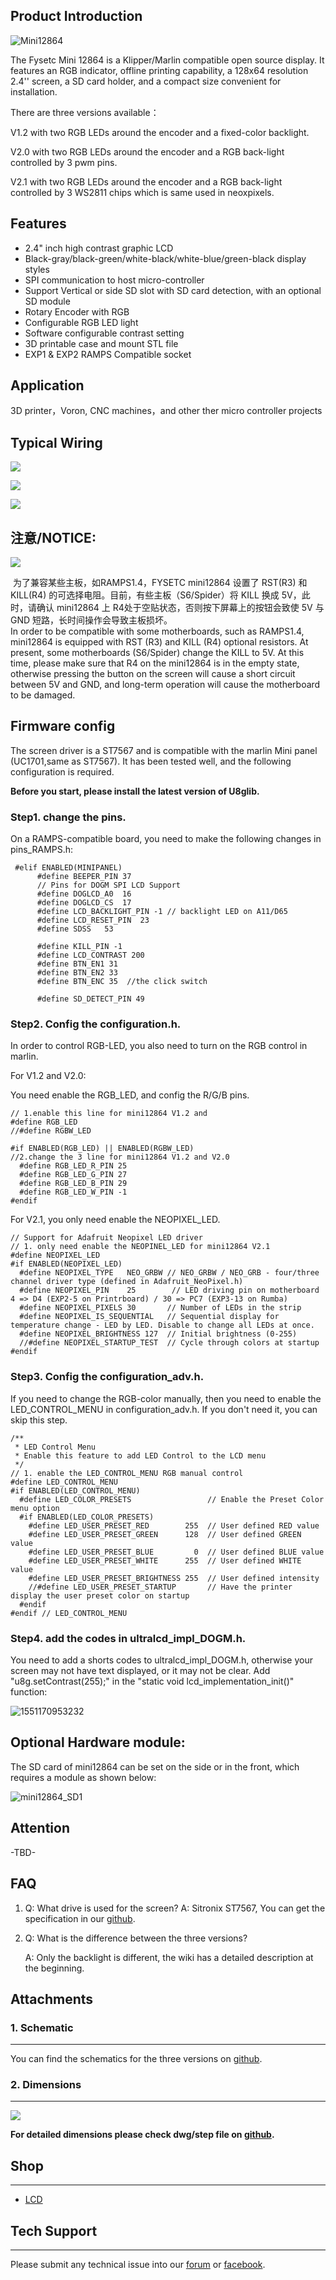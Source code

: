 ## Product Introduction


![Mini12864](images/Mini12864.png)

The Fysetc Mini 12864 is a Klipper/Marlin compatible open source display. It features an RGB indicator, offline printing capability, a 128x64 resolution 2.4'' screen, a SD card holder, and a compact size convenient for installation.

There are three versions available：

V1.2 with two RGB LEDs around the encoder and a fixed-color backlight.

V2.0 with two RGB LEDs around the encoder and a RGB back-light controlled by 3 pwm pins.

V2.1 with two RGB LEDs around the encoder and a RGB back-light controlled by 3 WS2811 chips which is same used in neoxpixels.

## Features

- 2.4" inch high contrast graphic LCD
- Black-gray/black-green/white-black/white-blue/green-black display styles
- SPI communication to host micro-controller
- Support Vertical or side SD slot with SD card detection, with an optional  SD module
- Rotary Encoder with RGB
- Configurable RGB LED light
- Software configurable contrast setting
- 3D printable case and mount STL file 
- EXP1 & EXP2  RAMPS Compatible socket



## Application

3D printer，Voron, CNC machines，and other ther micro controller projects



## Typical  Wiring
![](images/Mini12864-bottom.svg)

![](images/Mini12864-EXP1.svg)

![](images/Mini12864-EXP2.svg)

## 注意/NOTICE:

![](images/Spider_notice.png)

​    为了兼容某些主板，如RAMPS1.4，FYSETC mini12864 设置了 RST(R3) 和 KILL(R4) 的可选择电阻。目前，有些主板（S6/Spider）将 KILL 换成 5V，此时，请确认 mini12864 上 R4处于空贴状态，否则按下屏幕上的按钮会致使 5V 与 GND 短路，长时间操作会导致主板损坏。<br/>   In order to be compatible with some motherboards, such as RAMPS1.4, mini12864 is equipped with RST (R3) and KILL (R4) optional resistors. At present, some motherboards (S6/Spider) change the KILL to 5V. At this time, please make sure that R4 on the mini12864 is in the empty state, otherwise pressing the button on the screen will cause a short circuit between 5V and GND, and long-term operation will cause the motherboard to be damaged.

## Firmware config

The screen driver is a ST7567 and is compatible with the marlin Mini panel (UC1701,same as ST7567). It has been tested well, and the following configuration is required.

**Before you start, please install the latest version of U8glib.**

### Step1. change the pins.

On a RAMPS-compatible board, you need to make the following changes in pins_RAMPS.h:
```
 #elif ENABLED(MINIPANEL)
      #define BEEPER_PIN 37
      // Pins for DOGM SPI LCD Support
      #define DOGLCD_A0  16
      #define DOGLCD_CS  17
      #define LCD_BACKLIGHT_PIN -1 // backlight LED on A11/D65
      #define LCD_RESET_PIN  23
      #define SDSS   53

      #define KILL_PIN -1
      #define LCD_CONTRAST 200
      #define BTN_EN1 31
      #define BTN_EN2 33
      #define BTN_ENC 35  //the click switch
    
      #define SD_DETECT_PIN 49
```

### Step2. Config the configuration.h. 

In order to control RGB-LED, you also need to turn on the RGB control in marlin.

For V1.2 and V2.0: 

You need enable the RGB_LED, and config the R/G/B pins.
```
// 1.enable this line for mini12864 V1.2 and 
#define RGB_LED 
//#define RGBW_LED

#if ENABLED(RGB_LED) || ENABLED(RGBW_LED)
//2.change the 3 line for mini12864 V1.2 and V2.0
  #define RGB_LED_R_PIN 25
  #define RGB_LED_G_PIN 27
  #define RGB_LED_B_PIN 29
  #define RGB_LED_W_PIN -1
#endif
```

For V2.1, you only need enable the NEOPIXEL_LED.
```
// Support for Adafruit Neopixel LED driver
// 1. only need enable the NEOPINEL_LED for mini12864 V2.1
#define NEOPIXEL_LED
#if ENABLED(NEOPIXEL_LED)
  #define NEOPIXEL_TYPE   NEO_GRBW // NEO_GRBW / NEO_GRB - four/three channel driver type (defined in Adafruit_NeoPixel.h)
  #define NEOPIXEL_PIN    25        // LED driving pin on motherboard 4 => D4 (EXP2-5 on Printrboard) / 30 => PC7 (EXP3-13 on Rumba)
  #define NEOPIXEL_PIXELS 30       // Number of LEDs in the strip
  #define NEOPIXEL_IS_SEQUENTIAL   // Sequential display for temperature change - LED by LED. Disable to change all LEDs at once.
  #define NEOPIXEL_BRIGHTNESS 127  // Initial brightness (0-255)
  //#define NEOPIXEL_STARTUP_TEST  // Cycle through colors at startup
#endif
```

### Step3. Config the configuration_adv.h.

If you need to change the RGB-color manually,  then you need to enable the LED_CONTROL_MENU in configuration_adv.h. If you don't need it, you can skip this step.
```
/**
 * LED Control Menu
 * Enable this feature to add LED Control to the LCD menu
 */
// 1. enable the LED_CONTROL_MENU RGB manual control
#define LED_CONTROL_MENU
#if ENABLED(LED_CONTROL_MENU)
  #define LED_COLOR_PRESETS                 // Enable the Preset Color menu option
  #if ENABLED(LED_COLOR_PRESETS)
    #define LED_USER_PRESET_RED        255  // User defined RED value
    #define LED_USER_PRESET_GREEN      128  // User defined GREEN value
    #define LED_USER_PRESET_BLUE         0  // User defined BLUE value
    #define LED_USER_PRESET_WHITE      255  // User defined WHITE value
    #define LED_USER_PRESET_BRIGHTNESS 255  // User defined intensity
    //#define LED_USER_PRESET_STARTUP       // Have the printer display the user preset color on startup
  #endif
#endif // LED_CONTROL_MENU
```

### Step4. add the codes in ultralcd_impl_DOGM.h.

You need to add a shorts codes to ultralcd_impl_DOGM.h, otherwise your screen may not have text displayed, or it may not be clear.
Add  "u8g.setContrast(255);" in the "static void lcd_implementation_init()" function:

![1551170953232](images/1551170953232.png)

## Optional Hardware module:

The SD card of mini12864 can be  set on the side or in the front,  which requires a module as shown below:

![mini12864_SD1](images/mini12864_SD1.png)

## Attention

-TBD-

## FAQ

1. Q: What drive is used for the screen?
   A: Sitronix ST7567,  You can get the specification in our [github](https://github.com/FYSETC/Mini-12864-Panel).

2. Q: What is the difference between the three versions?

   A: Only the backlight is different, the wiki has a detailed description at the beginning.

## Attachments
### 1. Schematic

---------

You can find the schematics for the three versions on [github](https://github.com/FYSETC/Mini-12864-Panel).



### 2. Dimensions

---------

![](images/mini12864_dim.png)

**For detailed dimensions please check dwg/step file on [github](https://github.com/FYSETC/Mini-12864-Panel).**

## Shop
---
- [LCD](  )

## Tech Support
---
Please submit any technical issue into our [forum](http://forum.fysetc.com/) or [facebook](https://www.facebook.com/groups/197476557529090/).

